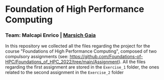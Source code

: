 # Foundation of High Performance Computing
### Team: Malcapi Enrico | [Marsich Gaia](https://github.com/gmarsich)
In this repository we collected all the files regarding the project for the course "Foundations of High Performance Computing", composed of two compulsory assignments (see: https://github.com/Foundations-of-HPC/Foundations_of_HPC_2022/tree/main/Assignment). All the files regarding the first assignment are stored in the `Exercise_1` folder, the ones related to the second assignment in the `Exercise_2` folder
